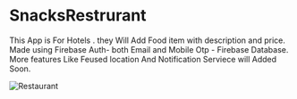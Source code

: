 # SnacksRestrurant
This App is For Hotels . they Will  Add  Food item with description and price.
Made using Firebase Auth- both Email and Mobile Otp - Firebase Database.
More features Like Feused location And Notification Serviece will Added Soon.

![Restaurant](https://user-images.githubusercontent.com/70008047/126949634-32fa309c-d06f-4ae9-b37f-273ef5e4f885.gif)
